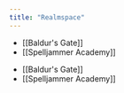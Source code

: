 ```yaml
---
title: "Realmspace"
---
```


- [[Baldur's Gate]]
- [[Spelljammer Academy]]

<!-- AUTO-LINKS-START -->
- [[Baldur's Gate]]
- [[Spelljammer Academy]]
<!-- AUTO-LINKS-END -->